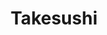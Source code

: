 ---
layout: place
title: "Takesushi"
permalink: /new-york/sunnyside/takesushi.html
stateAbbr: NY
stateName: New York
cityName: Sunnyside
seo:
  name: "Takesushi"
  type: Restaurant
  links: http://www.takesushinyc.com/
description: "This charming restaurant specializing in traditional Japanese food & sushi has daily lunch specials. Looking for sushi in Sunnyside, New York? Check out Take..."
place_id: ChIJzWqEZdhewokRg3H5Q-5B90g
photos:
  - name: >-
      places/ChIJzWqEZdhewokRg3H5Q-5B90g/photos/AeeoHcLHsHZRZw8VQepm_O_nhSMqJqmq1q-GQ9YKNl5MgO4Ci9ZbmzrRTdpX2qn1wZTXoxtsYQ2_Uh_ah4NIgTGYuCB6cnBHabydPEdUzjyPDCaenvRZyZ-Vyvh_3i94LaeUwrK9Jz7GIMe6AecfxPTbqR8W09Cn0vSCCkBKXhA2YAIiLV5U3t2wReAFky-Z2JU9iLSb5CTS3Hu2SjMDDnuaDxXR9elNstND_RROJnd30i6zFh_YDUBtCENreJAGe16yAv08TJSYuPHSSLv9yCCBVOGEe4dXbd5jcy4OfX0QOd3Vjg
    widthPx: 4000
    heightPx: 2252
    authorAttributions:
      - displayName: Takesushi
        uri: https://maps.google.com/maps/contrib/100891090555377818184
        photoUri: >-
          https://lh3.googleusercontent.com/a/ACg8ocJstWmAFwmzuUqBY7p_8YY1yD26m6o8GfqjMM_mwRNA-ThBRw=s100-p-k-no-mo
    flagContentUri: >-
      https://www.google.com/local/imagery/report/?cb_client=maps_api_places.places_api&image_key=!1e10!2sAF1QipN4-DEPWxGZielrpzhqdMHVNPxkLPOgmAJvO4zX&hl=en-US
    googleMapsUri: >-
      https://www.google.com/maps/place//data=!3m4!1e2!3m2!1sAF1QipN4-DEPWxGZielrpzhqdMHVNPxkLPOgmAJvO4zX!2e10!4m2!3m1!1s0x89c25ed865846acd:0x48f741ee43f97183
  - name: >-
      places/ChIJzWqEZdhewokRg3H5Q-5B90g/photos/AeeoHcITjgc9vgPtAwRYYm1_bd67Ny6-tCqu0uRl9kXFnWtiTrFuReynooXdFUd55eFDsJtww-z_YyveB_p7fpvOtq1cSDaFJkUb2ZqayXx3dxzDRs0QB1lnuY3ZZ1C8klbL96mKnnRvpUczENfUVkp0Y7ELo2ZehXGbyGYNGTo5KsleiXqQOYvKhuTjb3o9d1sV-FTl9xri9MoSXH_0yxf0icMVrWrVoaOZq4wkei1pW3l8ZESv7l6_drwMAztWjyBK6ti2M0b-80MUmTSnRwU6XzXVGxPLmLOpEfSXsdhdO8XCPw
    widthPx: 2252
    heightPx: 4000
    authorAttributions:
      - displayName: Takesushi
        uri: https://maps.google.com/maps/contrib/100891090555377818184
        photoUri: >-
          https://lh3.googleusercontent.com/a/ACg8ocJstWmAFwmzuUqBY7p_8YY1yD26m6o8GfqjMM_mwRNA-ThBRw=s100-p-k-no-mo
    flagContentUri: >-
      https://www.google.com/local/imagery/report/?cb_client=maps_api_places.places_api&image_key=!1e10!2sAF1QipNbl6c_BXvaRXaX4wSj0dM1jiD6NOw2l0KvM4GF&hl=en-US
    googleMapsUri: >-
      https://www.google.com/maps/place//data=!3m4!1e2!3m2!1sAF1QipNbl6c_BXvaRXaX4wSj0dM1jiD6NOw2l0KvM4GF!2e10!4m2!3m1!1s0x89c25ed865846acd:0x48f741ee43f97183
  - name: >-
      places/ChIJzWqEZdhewokRg3H5Q-5B90g/photos/AeeoHcIQ0Ty_LUqpZnbkg3SD6kosGBTAj8u-FKQvSSEJAQdTM5UzspHNf-uVwUBxVEgI7jRTAgbrVnUUFfuiFWalqjty91xJaqsWyCtj5KcjXyHDZXg3D9EPpPRxcCB87vqVV3ADJl1_Fb_xHbu07iXl2gHicyGYaX0VJDzPnLddit5rxHZUap5obWuDO5sw6BZJSj5PeVZ05NSIVifHVab_76pY1L64ieqN2dIEYMH0nx-RMGM6vYKfwO1geJvvdZSR_Pnd4TVFQsUSiDXZ0eIAnNnaYhow2kgIRj08o20oOs4uS3UYmqVlRQ2OSm4bM6aFyBbkRdS_2HaMIY9SDnD_G4ll-IQSmXMPM61Gm7iXoZOQQk57MwV_v1fxg4fTEKnDfWGO0jniJkDoNcaueq4YHPK3i9T9Bo0EVuPXVVdlJX_DUg
    widthPx: 4032
    heightPx: 3024
    authorAttributions:
      - displayName: Zarina Rakhmanova
        uri: https://maps.google.com/maps/contrib/112448514573397013353
        photoUri: >-
          https://lh3.googleusercontent.com/a/ACg8ocLkhCFbxuIFJtIm52O655cRgX4j9iIXoKNG023RpcoCWxQxSJ98=s100-p-k-no-mo
    flagContentUri: >-
      https://www.google.com/local/imagery/report/?cb_client=maps_api_places.places_api&image_key=!1e10!2sCIHM0ogKEICAgICPnvneKw&hl=en-US
    googleMapsUri: >-
      https://www.google.com/maps/place//data=!3m4!1e2!3m2!1sCIHM0ogKEICAgICPnvneKw!2e10!4m2!3m1!1s0x89c25ed865846acd:0x48f741ee43f97183
  - name: >-
      places/ChIJzWqEZdhewokRg3H5Q-5B90g/photos/AeeoHcJPccwyMHydOuy0cyNDd4VMYZa9aYocf-5w254E75q4tNlB5lnlsOuv43FUC4mp3ppV-S-di8ExZfSdtGDeQ--Oe_lX7iSHa4EtA5fw0TsXSRlvcN-jxrVB55ZUJCsd7hf4eZG-B9UGmi5-ErQgZ2ErRUGZq7bLINln5yqpQvb_tCxGjERYL7KFvSazC0YApyveOfpVXQoDliHZF_-OCt983GTRMAuSGUpP50Z6ZxP1lOqDdhpgBYRZsGQke0AWbNPpNdNtLvuwPRx7INBpr3FcaFuiW-USLLdan5PZAyQwvJ9C5DV16IS_eGK1Dly32BcVM9hrbE7rC2d82fZXrhZ1HqAxT4IZZmO_Vwkxih507he_cvBySNw7bDNKeGov6G_9BmCBY7COzgnzH7LdgGemyUEKOiBg4lxuEGHkKz0wMDFV
    widthPx: 4080
    heightPx: 3072
    authorAttributions:
      - displayName: Draven Sin
        uri: https://maps.google.com/maps/contrib/111312698258494429976
        photoUri: >-
          https://lh3.googleusercontent.com/a-/ALV-UjXKzC8bfkIccePm5ac0tmljbZf2E-zdXZ5rkwbVW4j_2O9GePOBQg=s100-p-k-no-mo
    flagContentUri: >-
      https://www.google.com/local/imagery/report/?cb_client=maps_api_places.places_api&image_key=!1e10!2sCIHM0ogKEICAgICH05O1nAE&hl=en-US
    googleMapsUri: >-
      https://www.google.com/maps/place//data=!3m4!1e2!3m2!1sCIHM0ogKEICAgICH05O1nAE!2e10!4m2!3m1!1s0x89c25ed865846acd:0x48f741ee43f97183
  - name: >-
      places/ChIJzWqEZdhewokRg3H5Q-5B90g/photos/AeeoHcI_MJtSWKzmXLeNCDIaMpMBnw9qJdR4lad8y1zlQwnngZfzTp26lb81C96nOSF41p6mx-aaGnxmogoksVkx70UZ8MNyvnJUh2so_pCMxdU8erHSOhK4mXWtuyCTnUbx0j_SLhIv1bJCMNSZLR0vkcoAFPZ306b-gyfGInYxY5l0B3FwTj8jdBSnVnfgr209tCEy2ag9_p4Myh0FO5MsvWY7-wELPwfpBhnI4KEbMGyURzj3XD7TrDVgSUnke2L7Mm26mzl3eSJn9OtVQ8OHXoUtqebUjmXfziGS2264Ff0aPBML_Gju6s84BTsCyBn6IlIVaLFGQYxoeC7BOBy_tpbfJ_2B5awmCfsGn7erw_MNmnWdwcX9PP4LkBPBpMWZ_nx3hGTuKKtjKdcRbujJykzUp73M7DlomJFH9WwTdatOxZPc
    widthPx: 3024
    heightPx: 4032
    authorAttributions:
      - displayName: Teresa Chou
        uri: https://maps.google.com/maps/contrib/118112642030434776343
        photoUri: >-
          https://lh3.googleusercontent.com/a-/ALV-UjVAAA4WqGpeAiY4AHaDOHyWcsywVO9S_1C4tb8wr0oYVG8-Yy7Q=s100-p-k-no-mo
    flagContentUri: >-
      https://www.google.com/local/imagery/report/?cb_client=maps_api_places.places_api&image_key=!1e10!2sCIHM0ogKEICAgICrt_n63QE&hl=en-US
    googleMapsUri: >-
      https://www.google.com/maps/place//data=!3m4!1e2!3m2!1sCIHM0ogKEICAgICrt_n63QE!2e10!4m2!3m1!1s0x89c25ed865846acd:0x48f741ee43f97183
  - name: >-
      places/ChIJzWqEZdhewokRg3H5Q-5B90g/photos/AeeoHcLyDDg9N3gNJvfYNZEFXRWhQ8kITdn4ygFYd0mvbleWt-4q8_FJh3VxvxAGDTXSoOoawnHCHG82yRh7rwCu5xxiYbiG9FgmqbIAyJgwZZs2pG5bCRtsVFVGcf3yvZBV_YQqknv-c7HwriaSVXPpxvfYbiEVxXZ-cmCJI7bMLRsdKT8bdv5EOGjefNSaGMygBmujx9A0bn6EMl26Wpw1iFpb15v0L6wQKhqT-q3nJBA5YO9N0rcXyF48Mmn3E3qFPQhpSTIhbMvguqTo8g_SpWMwmUSXxjCovkXUS4j-8siHG6NU85wiNZf2OnL9fiHtsRAxfGynRwdmYDD73oGCyb3e9IGbTbmochW1M4tTysP6U3_aYLx1UfQCfJ1grcq8sYwfDVyMDUdjITJZCZfp49hqvIW8MWec4JC_uUXINaiOWw
    widthPx: 3680
    heightPx: 2748
    authorAttributions:
      - displayName: M. A.
        uri: https://maps.google.com/maps/contrib/100590591813436669490
        photoUri: >-
          https://lh3.googleusercontent.com/a/ACg8ocJWm1K2paKmuTJR8tt_UEKMFN482xA_CTFjSYj-QOBp27YzLQ=s100-p-k-no-mo
    flagContentUri: >-
      https://www.google.com/local/imagery/report/?cb_client=maps_api_places.places_api&image_key=!1e10!2sCIHM0ogKEICAgIDj3Pn4HA&hl=en-US
    googleMapsUri: >-
      https://www.google.com/maps/place//data=!3m4!1e2!3m2!1sCIHM0ogKEICAgIDj3Pn4HA!2e10!4m2!3m1!1s0x89c25ed865846acd:0x48f741ee43f97183
  - name: >-
      places/ChIJzWqEZdhewokRg3H5Q-5B90g/photos/AeeoHcIizqpGps-d11bJo5XT9IH1MWWdafJpV4rArqh663-Zgnb6DO2Pf_psRCDEVYaJm7fQmU1IytXHmhN4Am6aPcHcMV7A2du3BpcSshcItOMJHw4mLgPcn2RSO9Ax9bB5HIhX5R8uHrJBi5ju6IESIOJrsHyiZZYlbJMulVuvfyOA_u2LX-BYEUa9PLlSvK2-U_l1X-R_yfLwfdVFfj5l1SMuWojgq75P0zY5XRs-JosW1wTPbXtM8JDxW_kEz9R4vvI_nUIl8gDKSsqoI38W7yshjoslw6Nx3PkyRi5vfBJjqA
    widthPx: 2105
    heightPx: 2697
    authorAttributions:
      - displayName: Takesushi
        uri: https://maps.google.com/maps/contrib/100891090555377818184
        photoUri: >-
          https://lh3.googleusercontent.com/a/ACg8ocJstWmAFwmzuUqBY7p_8YY1yD26m6o8GfqjMM_mwRNA-ThBRw=s100-p-k-no-mo
    flagContentUri: >-
      https://www.google.com/local/imagery/report/?cb_client=maps_api_places.places_api&image_key=!1e10!2sAF1QipNvIOXr4U0psTubG4zHVXffGpyquMfvhxbcXjDx&hl=en-US
    googleMapsUri: >-
      https://www.google.com/maps/place//data=!3m4!1e2!3m2!1sAF1QipNvIOXr4U0psTubG4zHVXffGpyquMfvhxbcXjDx!2e10!4m2!3m1!1s0x89c25ed865846acd:0x48f741ee43f97183
  - name: >-
      places/ChIJzWqEZdhewokRg3H5Q-5B90g/photos/AeeoHcIIWLWjYJ2VZcGf8ScIs41Byvl2GlEtvJPSV-E1eXIKWOR_AZPr9VARlnIKY8nsRvLcPIWKJzTJK-QVDu4NuHLyAxDYD6gTIZrL_VB1nDQr6VEfbcoeCQmsw-kLBhhAJNuGcA69ozz5tjJ917DxNnC9_imdOvaGrQScuIqf_i7roWq4CU79NNtta7OBDAPSYz-Leny8l9P-s1lGrshZ2Ojvj9klNFmShpbVn7Erou-hx-49TPVJpJ85hMC0WytXi1311JaY5rkzBh20p3scdc_plJ1KGYgfybu5A-Ap79yiIbjYNpPSPLMzvEC_sGpwqSqQW_XOrISiNwWC1OrwQODZVPar8k4xEDusL9VNRwLihMoK977fdYG9XZp5Wq9uOAmesSUDj8NeSt0sTo--AIU_YtqZp7xZlF4KEdgJ-BwyIkY
    widthPx: 4032
    heightPx: 3024
    authorAttributions:
      - displayName: A.
        uri: https://maps.google.com/maps/contrib/110150234007854173028
        photoUri: >-
          https://lh3.googleusercontent.com/a/ACg8ocL_akHoEgHH1ruB6F7i5rG_q6lLHR_PruBKEL1BDvQX7hIIkg=s100-p-k-no-mo
    flagContentUri: >-
      https://www.google.com/local/imagery/report/?cb_client=maps_api_places.places_api&image_key=!1e10!2sCIHM0ogKEICAgIC3kIOs8AE&hl=en-US
    googleMapsUri: >-
      https://www.google.com/maps/place//data=!3m4!1e2!3m2!1sCIHM0ogKEICAgIC3kIOs8AE!2e10!4m2!3m1!1s0x89c25ed865846acd:0x48f741ee43f97183
  - name: >-
      places/ChIJzWqEZdhewokRg3H5Q-5B90g/photos/AeeoHcIgv9cMSpcU03_kPr-b63_0n4blbXd7yg44sy-ZcqhfUE21AH8DWi3ooFFxVtfRs7GMOFnAvmuQLcp4I_4NedEwkrQ16IbLFLVUkUrop6HYnMC7JaGJaziJmUvvl0DinK8E-EWAZPdvLl7_4j9mD9rpovn8LKFVCD4L3iCGD14QXTAWoWHz8onM0BeAo6LsL5QAw2Pzl3yZqbL2yWjwd6kKBW1j9T3zN6ERGO2YxLxG3pYl8sI8mQxSWXxMRD1fks5UC3-nwDViuaMnso3kDW8wT6GqO-Uhu_t1li8sJjKE0NMA9iGjkuvm2kUJmxEYd7F5Ga3-rSywiOurEX-UtsXS8DbCvh3MU1niNC8rXPHl7UGFfgmH6KHL4q9upK5K6YD4QlflPhAvN3XSQY3hjRgEgv3easPDrZ-puquBms6Bqg
    widthPx: 3024
    heightPx: 4032
    authorAttributions:
      - displayName: Ye Liu
        uri: https://maps.google.com/maps/contrib/101152292621667480096
        photoUri: >-
          https://lh3.googleusercontent.com/a-/ALV-UjVjc69Gs1y0tAUCSUGKI8HBhEa38uSw1vY9xkR3XClvGrRFcgsSPQ=s100-p-k-no-mo
    flagContentUri: >-
      https://www.google.com/local/imagery/report/?cb_client=maps_api_places.places_api&image_key=!1e10!2sCIHM0ogKEICAgMCQ1-2RAg&hl=en-US
    googleMapsUri: >-
      https://www.google.com/maps/place//data=!3m4!1e2!3m2!1sCIHM0ogKEICAgMCQ1-2RAg!2e10!4m2!3m1!1s0x89c25ed865846acd:0x48f741ee43f97183
  - name: >-
      places/ChIJzWqEZdhewokRg3H5Q-5B90g/photos/AeeoHcLpLe1kxq9Uz_CbzHlJwKraOIDRwa_K7wPwsmQ8JLQ995U66qHyZYMnNUBNRXFwMFDBeG8bV_dMIHlw8h57kR1aFIMQdYYyNGhGsS7so_ckWaQ8997Lg96DbWGwZtJEi7-XIkSPOnEhM6ez0xPO5eXhzGH5R3Z1rVCbv05TrzkC0q2kh5-lQpdv8tIlt32QOzJbfMlJTMcFKBZifSbpji6vKUVomAVK5ufM5BkTeEQU7sqcbLabZRVdgJGMadlGQPAeXJQA5enc5ERRFSiCA8w6M5Tmkqc44a5mTMdiKrvJ6z2qSt4Kw8e3yBmzIZh1x6pbT_5HwfhrNMnXSZ6HiscDlvaNJ5P6vSBUbIAprWkxd3Isb30-ut5QS93NZkQW6G7UzjRsZepD3Oq9beIEzHUm3lcYjliqaSfNDnjiDKd34ZX0
    widthPx: 4032
    heightPx: 3024
    authorAttributions:
      - displayName: Shawn Espinoza
        uri: https://maps.google.com/maps/contrib/109130438362594737855
        photoUri: >-
          https://lh3.googleusercontent.com/a-/ALV-UjVGO8ea7XjRWm98LzWcPkiAN4vPSJjHpMnTiY1_X5nOT_DHE-2VIA=s100-p-k-no-mo
    flagContentUri: >-
      https://www.google.com/local/imagery/report/?cb_client=maps_api_places.places_api&image_key=!1e10!2sCIHM0ogKEICAgIDu8fbWuAE&hl=en-US
    googleMapsUri: >-
      https://www.google.com/maps/place//data=!3m4!1e2!3m2!1sCIHM0ogKEICAgIDu8fbWuAE!2e10!4m2!3m1!1s0x89c25ed865846acd:0x48f741ee43f97183
address: Inside Bon Cafe et Restaurant, 41-31 Queens Blvd, Sunnyside, NY 11104, USA
street: Inside Bon Cafe et Restaurant, 41-31 Queens Blvd
city: Sunnyside
state: NY
zip: '11104'
country: USA
neighborhood: Sunnyside
latitude: '40.743942'
longitude: '-73.922533'
accessibility_options:
  wheelchairAccessibleParking: false
  wheelchairAccessibleEntrance: true
  wheelchairAccessibleSeating: true
business_status: OPERATIONAL
name: Takesushi
google_maps_links:
  directionsUri: >-
    https://www.google.com/maps/dir//''/data=!4m7!4m6!1m1!4e2!1m2!1m1!1s0x89c25ed865846acd:0x48f741ee43f97183!3e0
  placeUri: https://maps.google.com/?cid=5257743581576786307
  writeAReviewUri: >-
    https://www.google.com/maps/place//data=!4m3!3m2!1s0x89c25ed865846acd:0x48f741ee43f97183!12e1
  reviewsUri: >-
    https://www.google.com/maps/place//data=!4m4!3m3!1s0x89c25ed865846acd:0x48f741ee43f97183!9m1!1b1
  photosUri: >-
    https://www.google.com/maps/place//data=!4m3!3m2!1s0x89c25ed865846acd:0x48f741ee43f97183!10e5
primary_type: Japanese Restaurant
opening_hours:
  regular: null
  current: null
secondary_opening_hours:
  regular:
    weekdayDescriptions: null
    type: null
  current:
    weekdayDescriptions: null
    type: null
phone: (347) 601-4141
price_level: PRICE_LEVEL_MODERATE
price_range: $30 &ndash; $50
rating: '4.5'
rating_count: 503
website: http://www.takesushinyc.com/
reviews:
  - name: >-
      places/ChIJzWqEZdhewokRg3H5Q-5B90g/reviews/ChdDSUhNMG9nS0VJQ0FnTUNJdTZpQTBRRRAB
    relativePublishTimeDescription: a week ago
    rating: 5
    text:
      text: >-
        Lovely small business with incredible fish. Already was making plans to
        return as I was still there. Kind and generous owners. Best mid-high
        price sushi, and possibly one of the best in Queens.
      languageCode: en
    originalText:
      text: >-
        Lovely small business with incredible fish. Already was making plans to
        return as I was still there. Kind and generous owners. Best mid-high
        price sushi, and possibly one of the best in Queens.
      languageCode: en
    authorAttribution:
      displayName: Phebe Chew
      uri: https://www.google.com/maps/contrib/103114564622436025991/reviews
      photoUri: >-
        https://lh3.googleusercontent.com/a-/ALV-UjWyD6THt6LGa4Za5BbU9KpMYLKqwlIEdUjuzbfTt50TujETYCojKA=s128-c0x00000000-cc-rp-mo
    publishTime: '2025-04-04T23:12:33.759758Z'
    flagContentUri: >-
      https://www.google.com/local/review/rap/report?postId=ChdDSUhNMG9nS0VJQ0FnTUNJdTZpQTBRRRAB&d=17924085&t=1
    googleMapsUri: >-
      https://www.google.com/maps/reviews/data=!4m6!14m5!1m4!2m3!1sChdDSUhNMG9nS0VJQ0FnTUNJdTZpQTBRRRAB!2m1!1s0x89c25ed865846acd:0x48f741ee43f97183
  - name: >-
      places/ChIJzWqEZdhewokRg3H5Q-5B90g/reviews/ChdDSUhNMG9nS0VJQ0FnSURQcXJIM3dRRRAB
    relativePublishTimeDescription: 4 months ago
    rating: 5
    text:
      text: >-
        Food 10/10

        No frills, hands down the best omakase place I’ve been to in NYC.
        Beautiful portions, amazing pricing, and the Japanese uni just hit.
        Their omakase set is out of the world. There were a few appetizer dishes
        before the nigiri came, and each piece  was both fresh and unique. Super
        generous slices, each bite a rich explosion of flavor. The rice itself
        also had a perfect amount of vinegar.


        Atmosphere 10/10

        Iconically located inside a cafe, without their own storefront, it’s the
        most unassuming yet homey spot for omakase. The owner truly said quality
        of fish is all I care about and I’m all here for it. That’s when you
        know the focus is on the food.


        Service 10/10

        Super friendly and quick service, appreciate the hospitality!!
      languageCode: en
    originalText:
      text: >-
        Food 10/10

        No frills, hands down the best omakase place I’ve been to in NYC.
        Beautiful portions, amazing pricing, and the Japanese uni just hit.
        Their omakase set is out of the world. There were a few appetizer dishes
        before the nigiri came, and each piece  was both fresh and unique. Super
        generous slices, each bite a rich explosion of flavor. The rice itself
        also had a perfect amount of vinegar.


        Atmosphere 10/10

        Iconically located inside a cafe, without their own storefront, it’s the
        most unassuming yet homey spot for omakase. The owner truly said quality
        of fish is all I care about and I’m all here for it. That’s when you
        know the focus is on the food.


        Service 10/10

        Super friendly and quick service, appreciate the hospitality!!
      languageCode: en
    authorAttribution:
      displayName: Victoria G
      uri: https://www.google.com/maps/contrib/105846114684198550329/reviews
      photoUri: >-
        https://lh3.googleusercontent.com/a-/ALV-UjWJ1RA5laVVM4IApgJvNUCW1LhSnVoRbMrjKXua-UUbKmm-bM3Kcg=s128-c0x00000000-cc-rp-mo-ba6
    publishTime: '2024-12-01T04:07:18.054110Z'
    flagContentUri: >-
      https://www.google.com/local/review/rap/report?postId=ChdDSUhNMG9nS0VJQ0FnSURQcXJIM3dRRRAB&d=17924085&t=1
    googleMapsUri: >-
      https://www.google.com/maps/reviews/data=!4m6!14m5!1m4!2m3!1sChdDSUhNMG9nS0VJQ0FnSURQcXJIM3dRRRAB!2m1!1s0x89c25ed865846acd:0x48f741ee43f97183
  - name: >-
      places/ChIJzWqEZdhewokRg3H5Q-5B90g/reviews/ChZDSUhNMG9nS0VJQ0FnSUMza0lPc01BEAE
    relativePublishTimeDescription: 5 months ago
    rating: 5
    text:
      text: >-
        Toro scallion with uni on top (you have to order both to make this)


        The sushi chef is a gem…


        My recommendation:


        If you are in Brooklyn and looking for sushi come here.

        If you are in Manhattan and looking for sushi come here.

        If you are in Staten Island… nm.

        If you are in the Bronx and looking for sushi come here.

        If you are in queens.. you already know what to do.


        We got the 10 piece “sushi takesushi”, uni, Toro, and the shrimp
        appetizer…damn. After this I think he’s now my favorite sushi chef. The
        rice is also great!!
      languageCode: en
    originalText:
      text: >-
        Toro scallion with uni on top (you have to order both to make this)


        The sushi chef is a gem…


        My recommendation:


        If you are in Brooklyn and looking for sushi come here.

        If you are in Manhattan and looking for sushi come here.

        If you are in Staten Island… nm.

        If you are in the Bronx and looking for sushi come here.

        If you are in queens.. you already know what to do.


        We got the 10 piece “sushi takesushi”, uni, Toro, and the shrimp
        appetizer…damn. After this I think he’s now my favorite sushi chef. The
        rice is also great!!
      languageCode: en
    authorAttribution:
      displayName: A.
      uri: https://www.google.com/maps/contrib/110150234007854173028/reviews
      photoUri: >-
        https://lh3.googleusercontent.com/a/ACg8ocL_akHoEgHH1ruB6F7i5rG_q6lLHR_PruBKEL1BDvQX7hIIkg=s128-c0x00000000-cc-rp-mo-ba5
    publishTime: '2024-11-02T00:06:44.812204Z'
    flagContentUri: >-
      https://www.google.com/local/review/rap/report?postId=ChZDSUhNMG9nS0VJQ0FnSUMza0lPc01BEAE&d=17924085&t=1
    googleMapsUri: >-
      https://www.google.com/maps/reviews/data=!4m6!14m5!1m4!2m3!1sChZDSUhNMG9nS0VJQ0FnSUMza0lPc01BEAE!2m1!1s0x89c25ed865846acd:0x48f741ee43f97183
  - name: >-
      places/ChIJzWqEZdhewokRg3H5Q-5B90g/reviews/ChdDSUhNMG9nS0VJQ0FnSUNINHBheXN3RRAB
    relativePublishTimeDescription: 7 months ago
    rating: 3
    text:
      text: >-
        As a Japanese, I was a bit disappointed by the quality and freshness of
        the sushi and did not feel like it was worthwhile, especially since we
        came all the way by train having nothing to do around the neighborhood
        and the bill was 120 dollars for 2, which is not cheap.

        The skill of the sushi making must be good and the service was good, but
        the fish lacked the shine and vibrant color that it should have. (Ex.
        tuna is dark) I am not sure but maybe because the fish is mostly brought
        from Japan and it comes frozen (?)

        I’ve had better sashimi that I’ve ordered from Maine and I personally
        don’t think being imported from Japan is so important if it lacks the
        freshness.

        Also, the taste of shrimp was great, except that while I was chewing, I
        could feel the sand-like stuff in my mouth, not sure if the shrimp was
        properly prepared.

        It is a very old sushi place, I hope that it was just my experience and
        this place will keep improving and keep on thriving.
      languageCode: en
    originalText:
      text: >-
        As a Japanese, I was a bit disappointed by the quality and freshness of
        the sushi and did not feel like it was worthwhile, especially since we
        came all the way by train having nothing to do around the neighborhood
        and the bill was 120 dollars for 2, which is not cheap.

        The skill of the sushi making must be good and the service was good, but
        the fish lacked the shine and vibrant color that it should have. (Ex.
        tuna is dark) I am not sure but maybe because the fish is mostly brought
        from Japan and it comes frozen (?)

        I’ve had better sashimi that I’ve ordered from Maine and I personally
        don’t think being imported from Japan is so important if it lacks the
        freshness.

        Also, the taste of shrimp was great, except that while I was chewing, I
        could feel the sand-like stuff in my mouth, not sure if the shrimp was
        properly prepared.

        It is a very old sushi place, I hope that it was just my experience and
        this place will keep improving and keep on thriving.
      languageCode: en
    authorAttribution:
      displayName: Marianaまりあな
      uri: https://www.google.com/maps/contrib/113038038563557784992/reviews
      photoUri: >-
        https://lh3.googleusercontent.com/a/ACg8ocKOKzVoRSvsbZIIfFnB1YUxVuPfMxeWJCmPqtwIyumdmN97PdfZ=s128-c0x00000000-cc-rp-mo-ba2
    publishTime: '2024-09-03T02:34:00.517466Z'
    flagContentUri: >-
      https://www.google.com/local/review/rap/report?postId=ChdDSUhNMG9nS0VJQ0FnSUNINHBheXN3RRAB&d=17924085&t=1
    googleMapsUri: >-
      https://www.google.com/maps/reviews/data=!4m6!14m5!1m4!2m3!1sChdDSUhNMG9nS0VJQ0FnSUNINHBheXN3RRAB!2m1!1s0x89c25ed865846acd:0x48f741ee43f97183
  - name: >-
      places/ChIJzWqEZdhewokRg3H5Q-5B90g/reviews/ChdDSUhNMG9nS0VJQ0FnSUMzNTY3TmlRRRAB
    relativePublishTimeDescription: 5 months ago
    rating: 5
    text:
      text: >-
        Hidden gem. One of the best sushi spots in nyc. Fresh variety of fish.
        Old Japanese guys experts in their craft behind the counter. Authentic
        taste and presentation. Unpretentious queens vibes. Real ones know.
      languageCode: en
    originalText:
      text: >-
        Hidden gem. One of the best sushi spots in nyc. Fresh variety of fish.
        Old Japanese guys experts in their craft behind the counter. Authentic
        taste and presentation. Unpretentious queens vibes. Real ones know.
      languageCode: en
    authorAttribution:
      displayName: H
      uri: https://www.google.com/maps/contrib/104486058201944851648/reviews
      photoUri: >-
        https://lh3.googleusercontent.com/a-/ALV-UjWzEggA2f-RLKUo14Hl-gI77Cfxl132oYVFR18ic9z0jQXENb-5oA=s128-c0x00000000-cc-rp-mo-ba2
    publishTime: '2024-11-10T00:42:12.035876Z'
    flagContentUri: >-
      https://www.google.com/local/review/rap/report?postId=ChdDSUhNMG9nS0VJQ0FnSUMzNTY3TmlRRRAB&d=17924085&t=1
    googleMapsUri: >-
      https://www.google.com/maps/reviews/data=!4m6!14m5!1m4!2m3!1sChdDSUhNMG9nS0VJQ0FnSUMzNTY3TmlRRRAB!2m1!1s0x89c25ed865846acd:0x48f741ee43f97183
parking_options:
  paidParkingLot: false
  freeStreetParking: true
  paidStreetParking: true
  valetParking: false
payment_options:
  acceptsCreditCards: true
  acceptsDebitCards: true
  acceptsCashOnly: false
  acceptsNfc: true
allow_dogs: null
curbside_pickup: null
delivery: true
dine_in: true
good_for_children: true
good_for_groups: true
good_for_sports: false
live_music: false
menu_for_children: false
outdoor_seating: true
reservable: true
restroom: true
serves_beer: true
serves_breakfast: false
serves_brunch: false
serves_cocktails: false
serves_coffee: false
serves_dinner: true
serves_dessert: true
serves_lunch: true
serves_vegetarian_food: false
serves_wine: true
takeout: true
summary: >-
  This charming restaurant specializing in traditional Japanese food & sushi has
  daily lunch specials.

---